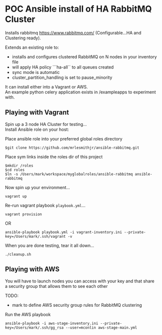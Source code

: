 POC Ansible install of HA RabbitMQ Cluster
=========

Installs rabbitmq https://www.rabbitmq.com/ (Configurable...HA and Clustering ready).   

Extends an existing role to:
- installs and configures clustered RabbitMQ on N nodes in your inventory file
- will apply HA policy  ```ha-all`` to all queues created
- sync mode is automatic
- cluster_partition_handling is set to pause_minority

It can install either into a Vagrant or AWS.  
An example python celery application exists in /exampleapps to experiment with.

Playing with Vagrant
-------

Spin up a 3 node HA Cluster for testing...  
Install Ansible role on your host:  

Place ansible role into your preferred global roles directory
```
$git clone https://github.com/mrlesmithjr/ansible-rabbitmq.git
```

Place sym links inside the roles dir of this project   
```
$mkdir /roles
$cd roles
$ln -s /Users/mark/workspace/myglobalroles/ansible-rabbitmq ansible-rabbitmq
```


Now spin up your environment...  
````
vagrant up
````
Re-run vagrant playbook ```playbook.yml```...  
```
vagrant provision
```
OR
```
ansible-playbook playbook.yml -i vagrant-inventory.ini --private-key=/Users/mark/.ssh/vagrant -v
```

When you are done testing, tear it all down...  
````
./cleanup.sh
````


Playing with AWS
---
You will have to launch nodes you can access with your key and that share a security group that allows them to see each other

TODO:
- mark to define AWS security group rules for RabbitMQ clustering

Run the AWS playbook
```
ansible-playbook -i aws-stage-inventory.ini --private-key=/Users/mark/.ssh/gg_rsa --user=mconlin aws-stage-main.yml
```
